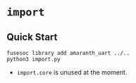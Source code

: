 # `import`

## Quick Start

```
fusesoc library add amaranth_uart ../..
python3 import.py
```

* `import.core` is unused at the moment.
